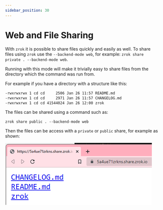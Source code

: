 ```yaml
---
sidebar_position: 30
---
```

# Web and File Sharing

With `zrok` it is possible to share files quickly and easily as well. To share files using `zrok` use
the `--backend-mode web`, for example: `zrok share private . --backend-mode web`.

Running with this mode will make it trivially easy to share files from the directory which the command
was run from.

For example if you have a directory with a structure like this:
```shell
-rwxrwxrwx 1 cd cd     2506 Jan 26 11:57 README.md
-rwxrwxrwx 1 cd cd     2971 Jan 26 11:57 CHANGELOG.md
-rwxrwxrwx 1 cd cd 41544024 Jan 26 12:00 zrok
```

The files can be shared using a command such as: 
```shell
zrok share public . --backend-mode web
```

Then the files can be access with a `private` or `public` share, for example as shown:

![zrok_public_share](../images/zrok_share_file.png)